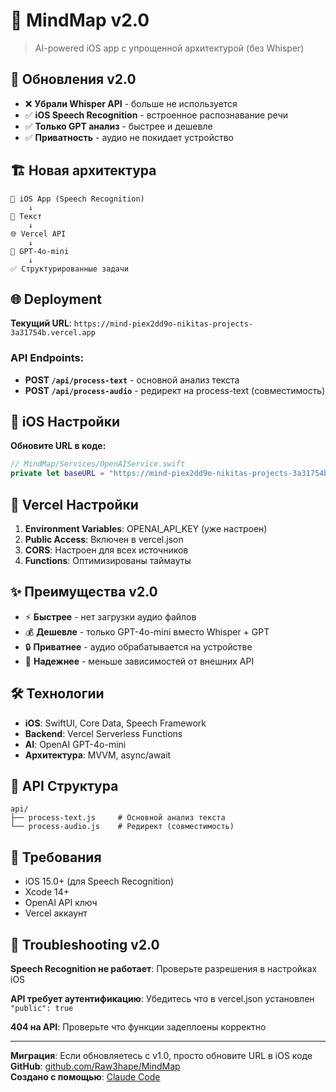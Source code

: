 # 🧠 MindMap v2.0

> AI-powered iOS app с упрощенной архитектурой (без Whisper)

## 🚀 Обновления v2.0

- ❌ **Убрали Whisper API** - больше не используется
- ✅ **iOS Speech Recognition** - встроенное распознавание речи
- ✅ **Только GPT анализ** - быстрее и дешевле
- ✅ **Приватность** - аудио не покидает устройство

## 🏗️ Новая архитектура

```
📱 iOS App (Speech Recognition) 
    ↓ 
📝 Текст 
    ↓ 
🌐 Vercel API 
    ↓ 
🤖 GPT-4o-mini 
    ↓ 
✅ Структурированные задачи
```

## 🌐 Deployment

**Текущий URL**: `https://mind-piex2dd9o-nikitas-projects-3a31754b.vercel.app`

### API Endpoints:

- **POST `/api/process-text`** - основной анализ текста
- **POST `/api/process-audio`** - редирект на process-text (совместимость)

## 📱 iOS Настройки

**Обновите URL в коде:**
```swift
// MindMap/Services/OpenAIService.swift
private let baseURL = "https://mind-piex2dd9o-nikitas-projects-3a31754b.vercel.app"
```

## 🔑 Vercel Настройки

1. **Environment Variables**: OPENAI_API_KEY (уже настроен)
2. **Public Access**: Включен в vercel.json
3. **CORS**: Настроен для всех источников
4. **Functions**: Оптимизированы таймауты

## ✨ Преимущества v2.0

- ⚡ **Быстрее** - нет загрузки аудио файлов
- 💰 **Дешевле** - только GPT-4o-mini вместо Whisper + GPT
- 🔒 **Приватнее** - аудио обрабатывается на устройстве
- 📱 **Надежнее** - меньше зависимостей от внешних API

## 🛠 Технологии

- **iOS**: SwiftUI, Core Data, Speech Framework
- **Backend**: Vercel Serverless Functions
- **AI**: OpenAI GPT-4o-mini
- **Архитектура**: MVVM, async/await

## 📂 API Структура

```
api/
├── process-text.js     # Основной анализ текста
└── process-audio.js    # Редирект (совместимость)
```

## 🔧 Требования

- iOS 15.0+ (для Speech Recognition)
- Xcode 14+
- OpenAI API ключ
- Vercel аккаунт

## 🐛 Troubleshooting v2.0

**Speech Recognition не работает**: Проверьте разрешения в настройках iOS

**API требует аутентификацию**: Убедитесь что в vercel.json установлен `"public": true`

**404 на API**: Проверьте что функции задеплоены корректно

---

**Миграция**: Если обновляетесь с v1.0, просто обновите URL в iOS коде  
**GitHub**: [github.com/Raw3hape/MindMap](https://github.com/Raw3hape/MindMap)  
**Создано с помощью**: [Claude Code](https://claude.ai/code)
